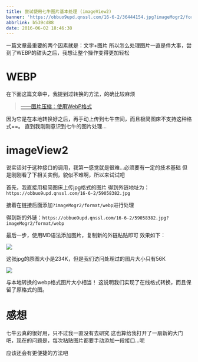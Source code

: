 ```yaml
---
title: 尝试使用七牛图片基本处理 (imageView2)
banner: 'https://obbuo9upd.qnssl.com/16-6-2/36444154.jpg?imageMogr2/format/webp'
abbrlink: b539cd88
date: 2016-06-02 18:46:38
---
```


一篇文章最重要的两个因素就是：文字+图片
所以怎么处理图片一直是件大事，尝到了WEBP的甜头之后，我想让整个操作变得更加轻松

<!--more-->

# WEBP

在下面这篇文章中，我提到过转换的方法，的确比较麻烦

> [——图片压缩：使用WebP格式](https://www.tiexo.cn/img-webp/)

因为它是在本地转换好之后，再手动上传到七牛空间，而且极简图床不支持这种格式==。
直到我刚刚意识到七牛的图片处理...

# imageView2

说实话对于这种接口的调用，我第一感觉就是很难...必须要有一定的技术基础
但是刚刚看了下相关实例，貌似不难啊，所以来试试吧

首先，我直接用极简图床上传jpg格式的图片
得到外链地址为：`https://obbuo9upd.qnssl.com/16-6-2/59058382.jpg`

接着在链接后面添加`?imageMogr2/format/webp`进行处理

得到新的外链：`https://obbuo9upd.qnssl.com/16-6-2/59058382.jpg?imageMogr2/format/webp`

最后一步，使用MD语法添加图片，复制新的外链粘贴即可
效果如下：

![](https://obbuo9upd.qnssl.com/16-6-2/59058382.jpg?imageMogr2/format/webp)

这张jpg的原图大小是234K，但是我们访问处理过的图片大小只有56K

![](https://obbuo9upd.qnssl.com/16-6-2/82152959.jpg?imageMogr2/format/webp)

与本地转换的webp格式图片大小相当！
这说明我们实现了在线格式转换，而且保留了原格式的图。

# 感想

七牛云真的很好用，只不过我一直没有去研究
这也算给我打开了一扇新的大门吧，现在的问题是，每次粘贴图片都要手动添加一段接口...呢

应该还会有更便捷的方法吧